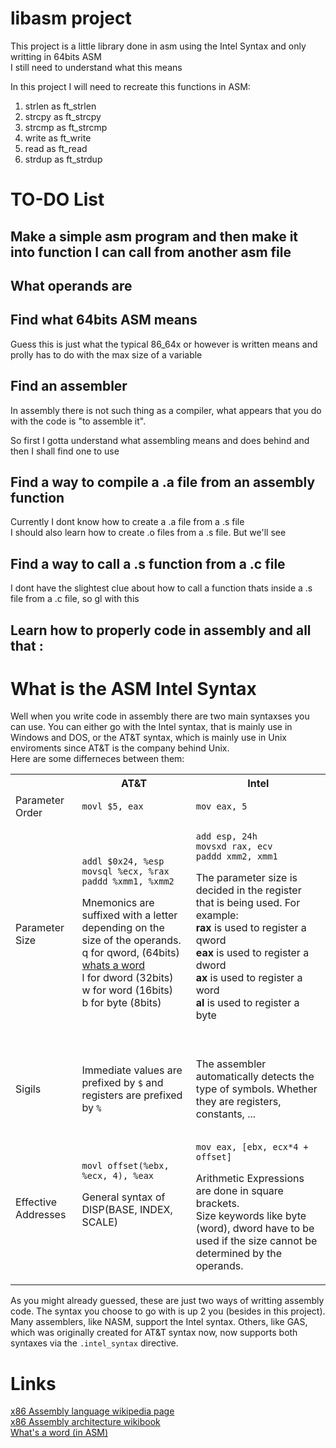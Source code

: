 # libasm project

This project is a little library done in asm using the Intel Syntax and only writting in 64bits ASM </br>
I still need to understand what this means</br>

In this project I will need to recreate this functions in ASM: </br>

1. strlen as ft_strlen </br>
2. strcpy as ft_strcpy </br>
3. strcmp as ft_strcmp </br>
4. write as ft_write </br>
5. read as ft_read </br>
6. strdup as ft_strdup </br>

# TO-DO List

## Make a simple asm program and then make it into function I can call from another asm file

## What operands are

## Find what 64bits ASM means

Guess this is just what the typical 86_64x or however is written means and prolly has to do with the max size of a variable

## Find an assembler

In assembly there is not such thing as a compiler, what appears that you do with the code is "to assemble it". </br>

So first I gotta understand what assembling means and does behind and then I shall find one to use </br>

## Find a way to compile a .a file from an assembly function

Currently I dont know how to create a .a file from a .s file</br>
I should also learn how to create .o files from a .s file. But we'll see</br>

## Find a way to call a .s function from a .c file

I dont have the slightest clue about how to call a function thats inside a .s file from a .c file, so gl with this

## Learn how to properly code in assembly and all that :


# What is the ASM Intel Syntax

Well when you write code in assembly there are two main syntaxses you can use. You can either go with the Intel syntax, that is mainly use in Windows and DOS, or the AT&T syntax, which is mainly use in Unix enviroments since AT&T is the company behind Unix.</br>
Here are some differneces between them:

<table>
<tr>
<th></th>
<th> AT&T </th>
<th> Intel </th>
</tr>
<tr>
<td> Parameter Order </td>
<td><pre><code>movl $5, eax</code></pre></td>
<td><pre><code>mov eax, 5</code></pre></td>
</tr>
<tr>
<td> Parameter Size </td>
<td> 
<pre><code>addl $0x24, %esp
movsql %ecx, %rax 
paddd %xmm1, %xmm2</code></pre>
<p>
Mnemonics are suffixed with a letter depending on the size of the operands.</br> 
q for qword, (64bits) <a href="https://www.hows.tech/2024/02/dword-vs-qword-what-is-difference.html#"> whats a word </a></br>
l for dword (32bits)</br>
w for word (16bits)</br>
b for byte (8bits)</br>
</p>
</td>
<td>
<pre><code>add esp, 24h
movsxd rax, ecv
paddd xmm2, xmm1</code></pre>
<p>
The parameter size is decided in the register that is being used. For example:</br>
<b>rax</b> is used to register a qword </br>
<b>eax</b> is used to register a dword </br>
<b>ax</b> is used to register a word </br>
<b>al</b> is used to register a byte </br></br>
<a href="https://en.wikibooks.org/wiki/X86_Assembly/X86_Architecture"> </a>
</p>
</td>
</tr>
<tr>
<td>Sigils</td>
<td>
<p>
Immediate values are prefixed by <code>$</code> and registers are prefixed by <code>%</code>
</p>
</td>
<td>
<p>
The assembler automatically detects the type of symbols. Whether they are registers, constants, ...
</p>
</td>
</tr>
<tr>
<td>
Effective Addresses
</td>
<td>
<pre><code>movl offset(%ebx, %ecx, 4), %eax</code></pre>
<p>
General syntax of DISP(BASE, INDEX, SCALE)</br></br></br>
</p>
</td>
<td>
<pre><code>mov eax, [ebx, ecx*4 + offset]</code></pre>
<p>
Arithmetic Expressions are done in square brackets.</br>
Size keywords like byte (word), dword have to be used if the size cannot be determined by the operands.</br>
</p>
</td>
</tr>
</table>

As you might already guessed, these are just two ways of writting assembly code. The syntax you choose to go with is up 2 you (besides in this project). </br>
Many assemblers, like NASM, support the Intel syntax. Others, like GAS, which was originally created for AT&T syntax now, now supports both syntaxes via the <code>.intel_syntax</code> directive.

# Links

[x86 Assembly language wikipedia page](https://en.wikipedia.org/wiki/X86_assembly_language)</br>
[x86 Assembly architecture wikibook](https://en.wikibooks.org/wiki/X86_Assembly/X86_Architecture)</br>
[What's a word (in ASM)](https://www.hows.tech/2024/02/dword-vs-qword-what-is-difference.html#)</br>
